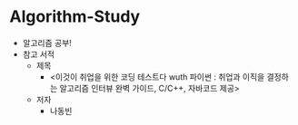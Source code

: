 # Algorithm-Study
- 알고리즘 공부!
- 참고 서적
  - 제목
    - \<이것이 취업을 위한 코딩 테스트다 wuth 파이썬 : 취업과 이직을 결정하는 알고리즘 인터뷰 완벽 가이드, C/C++, 자바코드 제공\>
  - 저자
    - 나동빈
